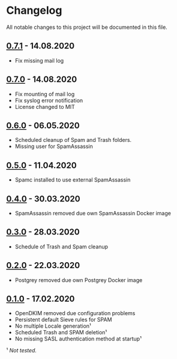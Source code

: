 # Changelog

All notable changes to this project will be documented in this file.

## <a name="v0-7-1"></a> [0.7.1](https://github.com/bloodhunterd/froxlor-mail-docker/releases/tag/0.7.1) - 14.08.2020

* Fix missing mail log

## <a name="v0-7-0"></a> [0.7.0](https://github.com/bloodhunterd/froxlor-mail-docker/releases/tag/0.7.0) - 14.08.2020

* Fix mounting of mail log 
* Fix syslog error notification
* License changed to MIT

## <a name="v0-6-0"></a> [0.6.0](https://github.com/bloodhunterd/froxlor-mail-docker/releases/tag/0.6.0) - 06.05.2020

* Scheduled cleanup of Spam and Trash folders.
* Missing user for SpamAssassin

## <a name="v0-5-0"></a> [0.5.0](https://github.com/bloodhunterd/froxlor-mail-docker/releases/tag/0.5.0) - 11.04.2020

* Spamc installed to use external SpamAssassin

## <a name="v0-4-0"></a> [0.4.0](https://github.com/bloodhunterd/froxlor-mail-docker/releases/tag/0.4.0) - 30.03.2020

* SpamAssassin removed due own SpamAssassin Docker image

## <a name="v0-3-0"></a> [0.3.0](https://github.com/bloodhunterd/froxlor-mail-docker/releases/tag/0.3.0) - 28.03.2020

* Schedule of Trash and Spam cleanup

## <a name="v0-2-0"></a> [0.2.0](https://github.com/bloodhunterd/froxlor-mail-docker/releases/tag/0.2.0) - 22.03.2020

* Postgrey removed due own Postgrey Docker image

## <a name="v0-1-0"></a> [0.1.0](https://github.com/bloodhunterd/froxlor-mail-docker/releases/tag/0.1.0) - 17.02.2020

* OpenDKIM removed due configuration problems
* Persistent default Sieve rules for SPAM
* No multiple Locale generation¹
* Scheduled Trash and SPAM deletion¹
* No missing SASL authentication method at startup¹

¹ *Not tested.*
